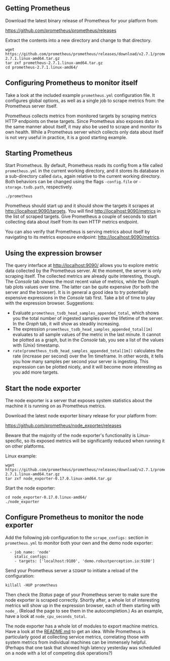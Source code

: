 ## Getting Prometheus
Download the latest binary release of Prometheus for your platform from:

https://github.com/prometheus/prometheus/releases

Extract the contents into a new directory and change to that directory.

```
wget https://github.com/prometheus/prometheus/releases/download/v2.7.1/prometheus-2.7.1.linux-amd64.tar.gz
tar zxf prometheus-2.7.1.linux-amd64.tar.gz
cd prometheus-2.7.1.linux-amd64/
```

## Configuring Prometheus to monitor itself

Take a look at the included example `prometheus.yml` configuration file. It
configures global options, as well as a single job to scrape metrics from: the
Prometheus server itself.

Prometheus collects metrics from monitored targets by scraping metrics HTTP
endpoints on these targets. Since Prometheus also exposes data in the same
manner about itself, it may also be used to scrape and monitor its own health.
While a Prometheus server which collects only data about itself is not very
useful in practice, it is a good starting example.

## Starting Prometheus
Start Prometheus. By default, Prometheus reads its config from a file
called `prometheus.yml` in the current working directory, and it
stores its database in a sub-directory called `data`, again relative
to the current working directory. Both behaviors can be changed using
the flags `-config.file` or `-storage.tsdb.path`, respectively.

```
./prometheus
```

Prometheus should start up and it should show the targets it scrapes at
[http://localhost:9090/targets](http://localhost:9090/targets). You
will find [http://localhost:9090/metrics](http://localhost:9090/metrics) in the
list of scraped targets. Give Prometheus a couple of seconds to start
collecting data about itself from its own HTTP metrics endpoint.

You can also verify that Prometheus is serving metrics about itself by
navigating to its metrics exposure endpoint:
[http://localhost:9090/metrics](http://localhost:9090/metrics).

## Using the expression browser
The query interface at
[http://localhost:9090/](http://localhost:9090/) allows you to
explore metric data collected by the Prometheus server. At the moment, the
server is only scraping itself. The collected metrics are already quite
interesting, though.  The *Console* tab shows the most recent value of metrics,
while the *Graph* tab plots values over time. The latter can be quite expensive
(for both the server and the browser). It is in general a good idea to try
potentially expensive expressions in the *Console* tab first. Take a bit of
time to play with the expression browser. Suggestions:

* Evaluate `prometheus_tsdb_head_samples_appended_total`, which shows you
  the total number of ingested samples over the lifetime of the server. In the
  *Graph* tab, it will show as steadily increasing.
* The expression `prometheus_tsdb_head_samples_appended_total[1m]`
  evaluates to all sample values of the metric in the last minute. It cannot be
  plotted as a graph, but in the *Console* tab, you see a list of the values with
  (Unix) timestamp.
* `rate(prometheus_tsdb_head_samples_appended_total[1m])` calculates the
  rate (increase per second) over the 1m timeframe. In other words, it tells you
  how many samples per second your server is ingesting. This expression can be
  plotted nicely, and it will become more interesting as you add more targets.

## Start the node exporter
The node exporter is a server that exposes system statistics about the machine
it is running on as Prometheus metrics.

Download the latest node exporter binary release for your platform from:

https://github.com/prometheus/node_exporter/releases

Beware that the majority of the node exporter's functionality is
Linux-specific, so its exposed metrics will be significantly reduced when
running it on other platforms.

Linux example:

```
wget https://github.com/prometheus/prometheus/releases/download/v2.7.1/prometheus-2.7.1.linux-amd64.tar.gz
tar zxf node_exporter-0.17.0.linux-amd64.tar.gz
```

Start the node exporter:

```
cd node_exporter-0.17.0.linux-amd64/
./node_exporter
```

## Configure Prometheus to monitor the node exporter

Add the following job configuration to the `scrape_configs:` section
in `prometheus.yml` to monitor both your own and the demo node
exporter:

```
  - job_name: 'node'
    static_configs:
    - targets: ['localhost:9100', 'demo.robustperception.io:9100']
```

Send your Prometheus server a `SIGHUP` to initiate a reload of the configuration:

```
killall -HUP prometheus
```

Then check the *Status* page of your Prometheus server to make sure the node
exporter is scraped correctly. Shortly after, a whole lot of interesting
metrics will show up in the expression browser, each of them starting with
`node_`. (Reload the page to see them in the autocompletion.) As an example,
have a look at `node_cpu_seconds_total`.

The node exporter has a whole lot of modules to export machine
metrics. Have a look at the
[README.md](https://github.com/prometheus/node_exporter) to get an
idea. While Prometheus is particularly good at collecting service
metrics, correlating those with system metrics from individual
machines can be immensely helpful.  (Perhaps that one task that showed
high latency yesterday was scheduled on a node with a lot of competing
disk operations?)

